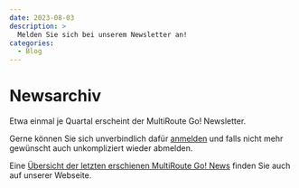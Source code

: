 ```yaml
---
date: 2023-08-03
description: >
  Melden Sie sich bei unserem Newsletter an!
categories:
  - Blog
---
```


# Newsarchiv 

Etwa einmal je Quartal erscheint der MultiRoute Go! Newsletter. 

Gerne können Sie sich unverbindlich dafür [anmelden](https://gbconsite.de/newsletter/) und falls nicht mehr gewünscht auch unkompliziert wieder abmelden.

<!-- more -->

Eine [Übersicht der letzten erschienen MultiRoute Go! News](https://gbconsite.de/?s=Multiroute+go%21+news) finden Sie auch auf unserer Webseite.
